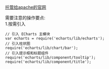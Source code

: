 [托管给apache的官网](https://echarts.apache.org/)  
  
需要注意的操作要点:  
1.按需引入  
```
// 引入 ECharts 主模块
var echarts = require('echarts/lib/echarts');
// 引入柱状图
require('echarts/lib/chart/bar');
// 引入提示框和标题组件
require('echarts/lib/component/tooltip');
require('echarts/lib/component/title');
```

